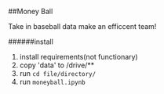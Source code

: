 ##Money Ball

Take in baseball data make an efficcent team!

######install
1. install requirements(not functionary)
2. copy 'data' to /drive/**
3. run ```cd file/directory/```
4. run ```moneyball.ipynb```

